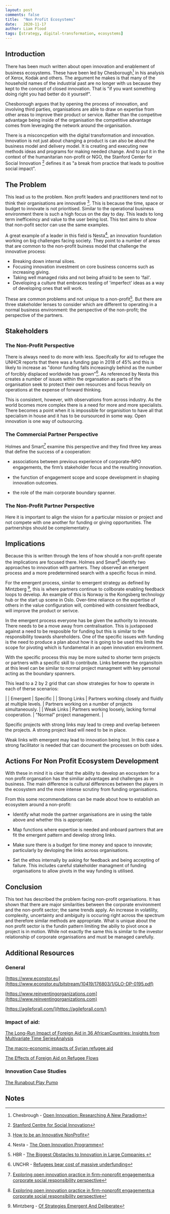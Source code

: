 ```yaml
---
layout: post
comments: false
title:  "Non Profit Ecosystems"
date:   2020-11-17
author: Liam Flood
tags: [strategy, digital-transformation, ecosystems]
---
```



## Introduction

There has been much written about open innovation and enablement of business ecosystems. These have been led by Chesborough[^f1] in his analysis of Xerox, Kodak and others. The argument he makes is that many of the household names of the industrial past are no longer with us because they kept to the concept of closed innovation. That is "if you want something doing right you had better do it yourself". 

Chesborough argues that by opening the process of innovation, and involving third parties, organisations are able to draw on expertise from other areas to improve their product or service. Rather than the competitve advantage being inside of the organisation the competitive advantage comes from leveraging the network around the organisation. 

There is a misconcpetion with the digital transformation and innovation. Innovation is not just about changing a product is can also be about the business model and delivery model. It is creating and executing new methods ideas and programs for making needed change. And to put it in the context of the humanitarian non-profit or NGO, the Stanford Center for Social Innovation [^f2] defines it as "a break from practice that leads to positive social impact".  

## The Problem

This lead us to the problem. Non profit leaders and practitioners tend not to think their organisations are innovative [^f3]. This is because the time, space or budget to innovate is not prioritised. Similar to the operational business environment there is such a high focus on the day to day. This leads to long term inefficeincy and value to the user being lost. This text aims to show that non-pofit sector can use the same examples. 

A great example of a leader in this field is Nesta[^f4], an innovation foundation working on big challenges facing society. They point to a number of areas that are common to the non-profit buiness model that challenge the innovative process: 

* Breaking down internal siloes.
* Focusing innovation investment on core business concerns such as increasing giving.
* Taking well managed risks and not being afraid to be seen to 'fail'.
* Developing a culture that embraces testing of 'imperfect' ideas as a way of developing ones that will work.

These are common problems and not unique to a non-profit[^f5]. But there are three stakeholder lenses to consider which are different to operating in a normal business environment: the perspective of the non-profit; the perspective of the partners. 

## Stakeholders

### The Non-Profit Perspective

There is always need to do more with less. Specifcally for aid to refugee the UNHCR reports that there was a funding gap in 2018 of 45% and this is likely to increase as "donor funding falls increasingly behind as the number of forcibly displaced worldwide has grown"[^f6]. As referenced by Nesta this creates a number of issues within the organsation as parts of the organisation seek to protect their own resources and focus heavily on operations at the expense of forward thinking.

This is consistent, however, with observations from across industry. As the world bcomes more complex there is a need for more and more specialists. There becomes a point when it is impossible for organisition to have all that specialism in house and it has to be oursourced in some way. Open innovation is one way of outsourcing. 

### The Commercial Partner Perspective

Holmes and Smart[^f7] examine this perspective and they find three key areas that define the success of a cooperation: 

* associations between previous experience of corporate–NPO engagements, the ﬁrm’s stakeholder focus and the resulting innovation.

* the function of engagement scope and scope development in shaping innovation outcomes.

* the role of the main corporate boundary spanner. 

### The Non-Profit Partner Perspective

Here it is important to align the vision for a particular mission or project and not compete with one another for funding or giving opportunities. The partnerships should be complementatry. 

## Implications

Because this is written through the lens of how should a non-profit operate the implications are focused there. Holmes and Smart[^f7] identify two approaches to innovation with partners. They observed an emergent process and a more predetermined search with a specific focus in mind. 

For the emergent process, similar to emergent strategy as defined by Mintzberg [^f8], this is where partners continue to collborate enabling feedback loops to develop. An example of this is Norway is the Kongsberg technology hub or the start up scene in Oslo. Over-time reliance on the expertise of others in the value configuration will, combined with consistent feedback, will improve the product or serivce.

In the emergent process everyone has be given the authority to innovate. There needs to be a move away from centralisation. This is juxtaposed against a need to be resposible for funding but this is similar to the responsibility towards shareholders. One of the specific issues with funding is the need to produce a plan about how it is going to be used this limits the scope for pivoting which is fundamental in an open innovation environment. 

With the specific process this may be more suited to shorter term projects or partners with a specific skill to contribute. Links betwene the organsitoin at this level can be similar to normal project managment with key personal acting as the boundary spanners. 

This lead to a 2 by 2 grid that can show strategies for how to operate in each of therse scenarios:

|            |   Emergent |  Specific | 
| Strong Links	 |    Partners working closely and fluidly at multiple levels.  | Partners working on a number of projects simultaneously. |
| Weak Links	 |  Partners working loosely, lacking formal cooperation.     |  "Normal" project management.  |


Specific projects with strong links may lead to creep and overlap between the projects. A strong project lead will need to be in place. 

Weak links with emergent may lead to innovation being lost. In this case a strong facilitator is needed that can document the processes on both sides. 


## Actions For Non Profit Ecosystem Development
With these in mind it is clear that the ability to develop an eocsystem for a non profit organsation has the similiar advantages and  challenges as in business. The main difference is cultural differences between the players in the ecosystem and the more intense scrutiny from funding organisations.  

From this some recommendations can be made about how to establish an ecosystem around a non-profit:

* Identify what mode the partner organisations are in using the table above and whether this is appropriate. 

* Map functions where expertise is needed and onboard partners that are fit the emergent pattern and develop strong links.  

* Make sure there is a budget for time money and space to innovate; particularly by devloping the links across organisations. 

* Set the ethos internally by asking for feedback and being accepting of failure. This includes careful stakeholder managment of funding organisations to allow pivots in the way funding is utilised.


## Conclusion
This text has described the problem facing non-profit organisations. It has shown that there are major similarities between the corporate environment and the non-profit sector; the same trends apply. An increase in volatility, complexity, uncertainty and ambiguity is occuring right across the spectrum and therefore similar methods are appropriate. What is unique about the non profit sector is the fundin pattern limiting the abiliy to pivot once a project is in motion. While not exactly the same this is similar to the investor relationship of corporate organisations and must be managed carefully. 

## Additional Resources
### General
[https://www.econstor.eu](https://www.econstor.eu/bitstream/10419/176803/1/GLO-DP-0195.pdf)

[https://www.reinventingorganizations.com](https://www.reinventingorganizations.com)

[https://agileforall.com/](https://agileforall.com/)

### Impact of aid:
[The Long-Run Impact of Foreign Aid in 36 AfricanCountries: Insights from Multivariate Time SeriesAnalysis](https://onlinelibrary.wiley.com/doi/pdf/10.1111/obes.12012)

[The macro-economic impacts of Syrian refugee aid](https://www.fmreview.org/economies/schillings)

[The Effects of Foreign Aid on Refugee Flows](https://www.econstor.eu/bitstream/10419/176803/1/GLO-DP-0195.pdf)

### Innovation Case Studies
[The Runabout Play Pump](https://www.theguardian.com/commentisfree/2009/nov/24/africa-charity-water-pumps-roundabouts)


## Notes 
[^f1]: Chesbrough - [Open Innovation: Researching A New Paradigm](https://www.researchgate.net/publication/232957368_Open_Innovation_Researching_A_New_Paradigm)
[^f2]: [Stanford Centre for Social Innovation](https://www.gsb.stanford.edu/faculty-research/centers-initiatives/csi)
[^f3]: [How to be an Innovative NonProfit](https://youtu.be/9AHSgpH2Cfo)
[^f4]: Nesta - [The Open Innovation Programme](https://www.nesta.org.uk/report/the-open-innovation-programme-blog-series/)
[^f5]: HBR - [The Biggest Obstacles to Innovation in Large Companies ](https://hbr.org/2018/07/the-biggest-obstacles-to-innovation-in-large-companies)
[^f6]: UNCHR - [Refugees bear cost of massive underfunding](https://www.unhcr.org/news/briefing/2018/10/5bbc57d94/refugees-bear-cost-massive-underfunding.html)
[^f7]: [Exploring open innovation practice in ﬁrm-nonproﬁt engagements:a corporate social responsibility perspective](https://www.academia.edu/22387365/Exploring_open_innovation_practice_in_firm_nonprofit_engagements_a_corporate_social_responsibility_perspective)
[^f8]: Mintzberg - [Of Strategies Emergent And Deliberate](http://strategy.sjsu.edu/www.stable/B290/reading/Mintzberg,%20H,%201985,%20Strategic%20Management%20Journal.%206%20pp%20257-272.pdf)



